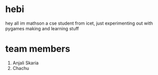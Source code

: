 # hebi
hey all im mathson a cse student from icet, just experimenting out with pygames making and learning stuff
# team members
1. Anjali Skaria
2. Chachu
